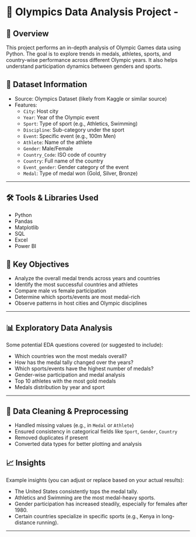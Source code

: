 # 🏅 Olympics Data Analysis Project -

## 📌 Overview

This project performs an in-depth analysis of Olympic Games data using Python. 
The goal is to explore trends in medals, athletes, sports, and country-wise performance across different Olympic years. 
It also helps understand participation dynamics between genders and sports.

## 📂 Dataset Information

- Source: Olympics Dataset (likely from Kaggle or similar source)
- Features:
  - `City`: Host city
  - `Year`: Year of the Olympic event
  - `Sport`: Type of sport (e.g., Athletics, Swimming)
  - `Discipline`: Sub-category under the sport
  - `Event`: Specific event (e.g., 100m Men)
  - `Athlete`: Name of the athlete
  - `Gender`: Male/Female
  - `Country_Code`: ISO code of country
  - `Country`: Full name of the country
  - `Event_gender`: Gender category of the event
  - `Medal`: Type of medal won (Gold, Silver, Bronze)

---

## 🛠️ Tools & Libraries Used

- Python
- Pandas
- Matplotlib
- SQL
- Excel
- Power BI

## 🎯 Key Objectives

- Analyze the overall medal trends across years and countries
- Identify the most successful countries and athletes
- Compare male vs female participation
- Determine which sports/events are most medal-rich
- Observe patterns in host cities and Olympic disciplines

---

## 📊 Exploratory Data Analysis

Some potential EDA questions covered (or suggested to include):

- Which countries won the most medals overall?
- How has the medal tally changed over the years?
- Which sports/events have the highest number of medals?
- Gender-wise participation and medal analysis
- Top 10 athletes with the most gold medals
- Medals distribution by year and sport

---

## 🧹 Data Cleaning & Preprocessing

- Handled missing values (e.g., in `Medal` or `Athlete`)
- Ensured consistency in categorical fields like `Sport`, `Gender`, `Country`
- Removed duplicates if present
- Converted data types for better plotting and analysis


## 📈 Insights

Example insights (you can adjust or replace based on your actual results):

- The United States consistently tops the medal tally.
- Athletics and Swimming are the most medal-heavy sports.
- Gender participation has increased steadily, especially for females after 1980.
- Certain countries specialize in specific sports (e.g., Kenya in long-distance running).

---

